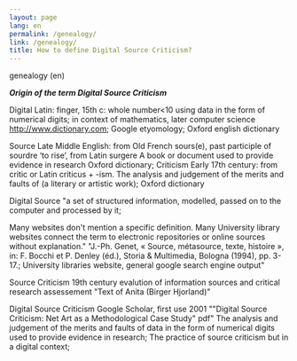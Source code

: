 ```yaml
---
layout: page
lang: en
permalink: /genealogy/
link: /genealogy/
title: How to define Digital Source Criticism? 
---
```


genealogy (en)
<!-- more -->

***Origin of the term Digital Source Criticism***

Digital 	Latin: finger, 15th c: whole number<10	using data in the form of numerical digits; in context of mathematics, later computer science	http://www.dictionary.com; Google etyomology; Oxford english dictionary


Source	Late Middle English: from Old French sours(e), past participle of sourdre ‘to rise’, from Latin surgere	A book or document used to provide evidence in research	Oxford dictionary; 
Criticism	Early 17th century: from critic or Latin criticus + -ism.	The analysis and judgement of the merits and faults of (a literary or artistic work); 	Oxford dictionary


Digital Source		"a set of structured information, modelled, passed on to the computer and processed by it;


Many websites don't mention a specific definition. Many University library websites connect the term to electronic repositories or online sources without explanation."	"J.-Ph. Genet, « Source, métasource, texte, histoire », in: F. Bocchi et P. Denley
(éd.), Storia & Multimedia, Bologna (1994), pp. 3-17.; University libraries website, general google search engine output"


Source Criticism	19th century	evalution of information sources and critical research assessement	"Text of Anita
 (Birger Hjorland)"
 
 
Digital Source Criticism	Google Scholar, first use 2001 ""Digital Source Criticism: Net Art as a Methodological Case Study" pdf"	The analysis and judgement of the merits and faults of data in the form of numerical digits used to provide evidence in research; The practice of source criticism but in a digital context; 	
